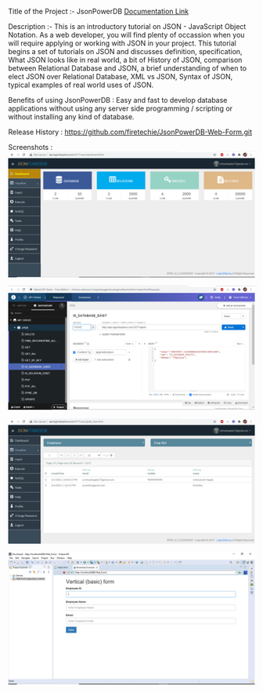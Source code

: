 Title of the Project :-
JsonPowerDB [Documentation Link](http://login2explore.com/jpdb/docs.html)

Description :-
This is an introductory tutorial on JSON - JavaScript Object Notation. As a web developer, you will find plenty of occassion when you will require applying or working with JSON in your project. This tutorial begins a set of tutorials on JSON and discusses definition, specification, What JSON looks like in real world, a bit of History of JSON, comparison between Relational Database and JSON, a brief understanding of when to elect JSON over Relational Database, XML vs JSON, Syntax of JSON, typical examples of real world uses of JSON.

Benefits of using JsonPowerDB :
Easy and fast to develop database applications without using any server side programming / scripting or without installing any kind of database.

Release History : https://github.com/firetechie/JsonPowerDB-Web-Form.git

Screenshots :
![Dashboard](https://github.com/firetechie/JsonPowerDB-Web-Form/blob/master/Dashboard.PNG)

![Request Page](https://github.com/firetechie/JsonPowerDB-Web-Form/blob/master/Request.PNG)

![Visualize](https://github.com/firetechie/JsonPowerDB-Web-Form/blob/master/Server.PNG)

![Web Form](https://github.com/firetechie/JsonPowerDB-Web-Form/blob/master/Web%20Form.PNG)

